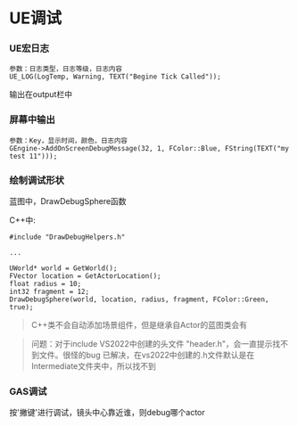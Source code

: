 # UE调试

### UE宏日志

```
参数：日志类型，日志等级，日志内容
UE_LOG(LogTemp, Warning, TEXT("Begine Tick Called"));
```
输出在output栏中

### 屏幕中输出

```
参数：Key，显示时间，颜色，日志内容
GEngine->AddOnScreenDebugMessage(32, 1, FColor::Blue, FString(TEXT("my test 11")));
```

### 绘制调试形状

蓝图中，DrawDebugSphere函数

C++中:
```
#include "DrawDebugHelpers.h"

...

UWorld* world = GetWorld();
FVector location = GetActorLocation();
float radius = 10;
int32 fragment = 12;
DrawDebugSphere(world, location, radius, fragment, FColor::Green, true);
```

> C++类不会自动添加场景组件，但是继承自Actor的蓝图类会有

> 问题：对于include VS2022中创建的头文件 "header.h"，会一直提示找不到文件。很怪的bug
> 已解决，在vs2022中创建的.h文件默认是在Intermediate文件夹中，所以找不到


### GAS调试

按'撇键'进行调试，镜头中心靠近谁，则debug哪个actor



